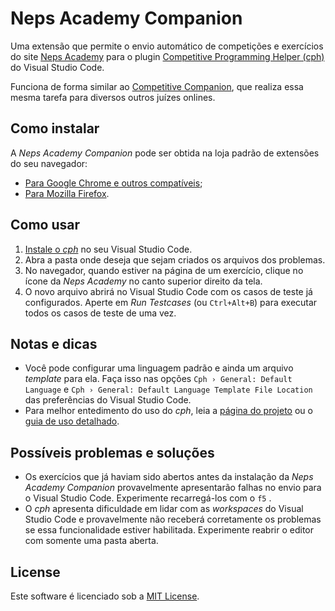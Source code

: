 # Neps Academy Companion

Uma extensão que permite o envio automático de competições e exercícios do site [Neps Academy](neps.academy) para o plugin [Competitive Programming Helper (cph)](https://github.com/agrawal-d/cph#competitive-programming-helper-cph) do Visual Studio Code.

Funciona de forma similar ao [Competitive Companion](https://github.com/jmerle/competitive-companion#competitive-companion), que realiza essa mesma tarefa para diversos outros juízes onlines.

## Como instalar

A _Neps Academy Companion_ pode ser obtida na loja padrão de extensões do seu navegador:
- [Para Google Chrome e outros compatíveis](https://chrome.google.com/webstore/);
- [Para Mozilla Firefox](https://addons.mozilla.org/pt-BR/firefox/extensions/).

## Como usar

1.  [Instale o _cph_](https://marketplace.visualstudio.com/items?itemName=DivyanshuAgrawal.competitive-programming-helper) no seu Visual Studio Code.
2. Abra a pasta onde deseja que sejam criados os arquivos dos problemas.
3. No navegador, quando estiver na página de um exercício, clique no ícone da _Neps Academy_ no canto superior direito da tela.
4. O novo arquivo abrirá no Visual Studio Code com os casos de teste já configurados. Aperte em _Run Testcases_ (ou `Ctrl+Alt+B`) para executar todos os casos de teste de uma vez.

## Notas e dicas

- Você pode configurar uma linguagem padrão e ainda um arquivo _template_ para ela. Faça isso nas opções  `Cph › General: Default Language`  e `Cph › General: Default Language Template File Location` das preferências do Visual Studio Code.
- Para melhor entedimento do uso do _cph_, leia a [página do projeto](https://github.com/agrawal-d/cph#competitive-programming-helper-cph) ou o [guia de uso detalhado](https://github.com/agrawal-d/cph/blob/main/docs/user-guide.md#cph-user-guide).

## Possíveis problemas e soluções

- Os exercícios que já haviam sido abertos antes da instalação da _Neps Academy Companion_ provavelmente apresentarão falhas no envio para o Visual Studio Code. Experimente recarregá-los com o `f5` .
- O _cph_ apresenta dificuldade em lidar com as _workspaces_ do Visual Studio Code e provavelmente não receberá corretamente os problemas se essa funcionalidade estiver habilitada. Experimente reabrir o editor com somente uma pasta aberta.

## License

Este software é licenciado sob a [MIT License](LICENSE).
